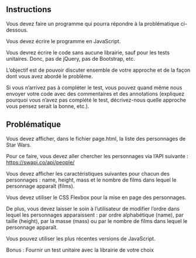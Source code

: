 ## Instructions
Vous devez faire un programme qui pourra répondre à la problématique ci-dessous.

Vous devez écrire le programme en JavaScript.

Vous devrez écrire le code sans aucune librairie, sauf pour les tests unitaires. Donc, pas de jQuery, pas de Bootstrap, etc.

L’objectif est de pouvoir discuter ensemble de votre approche et de la façon dont vous avez abordé le 
problème.

Si vous n’arrivez pas à compléter le test, vous pouvez quand même nous envoyer votre code avec des commentaires et des annotations (expliquez pourquoi vous n’avez pas complété le test, décrivez-nous quelle approche vous pensez serait la bonne, etc.).

## Problématique
Vous devez afficher, dans le fichier page.html, la liste des personnages de Star Wars.

Pour ce faire, vous devez aller chercher les personnages via l’API suivante : https://swapi.co/api/people/

Vous devez afficher les caractéristiques suivantes pour chacun des personnages : name, height, mass et le nombre de films dans lequel le personnage apparaît (films).

Vous devez utiliser le CSS Flexbox pour la mise en page des personnages.

De plus, vous devez laisser le soin à l’utilisateur de modifier l’ordre dans lequel les personnages apparaissent : par ordre alphabétique (name), par taille (height), par la masse (mass) ou par le nombre de films dans lequel le personnage apparaît.

Vous pouvez utiliser les plus récentes versions de JavaScript.

Bonus : Fournir un test unitaire avec la librairie de votre choix

